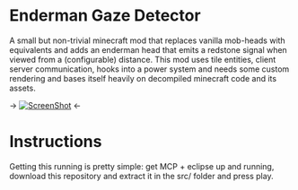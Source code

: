 Enderman Gaze Detector
======================

A small but non-trivial minecraft mod that replaces vanilla mob-heads with equivalents and adds an enderman head that emits a redstone signal when viewed from a (configurable) distance. This mod uses tile entities, client server communication, hooks into a power system and needs some custom rendering and bases itself heavily on decompiled minecraft code and its assets.

-> [![ScreenShot](https://raw.github.com/BruceJillis/GazeDetector/master/assets/gaze-detector/screenshots/teaser.png)](http://youtu.be/s2y-adFJeKQ) <-

Instructions
============

Getting this running is pretty simple: get MCP + eclipse up and running, download this repository and extract it in the src/ folder and press play. 